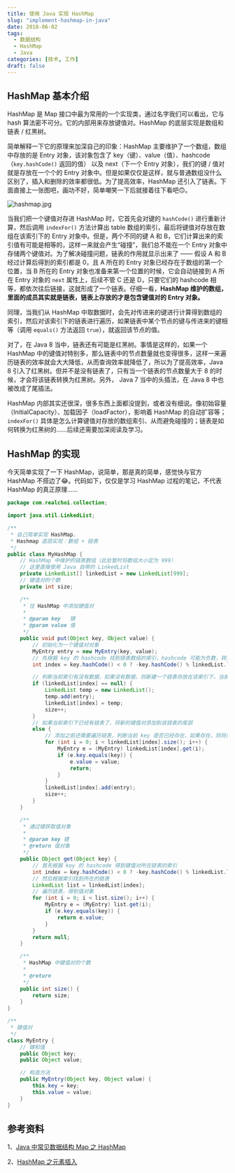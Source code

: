```yaml
---
title: 使用 Java 实现 HashMap
slug: "implement-hashmap-in-java"
date: 2018-06-02
tags: 
  - 数据结构
  - HashMap
  - Java
categories: [技术, 工作]
draft: false
---
```


## HashMap 基本介绍

HashMap 是 Map 接口中最为常用的一个实现类，通过名字我们可以看出，它与 hash 算法密不可分。它的内部用来存放键值对。HashMap 的底层实现是数组和链表 / 红黑树。

简单解释一下它的原理来加深自己的印象：HashMap 主要维护了一个数组，数组中存放的是 Entry 对象，该对象包含了 key（键）、value（值）、hashcode（`key.hashCode()` 返回的值） 以及 next（下一个 Entry 对象），我们的键 / 值对就是存放在一个个的 Entry 对象中。但是如果仅仅是这样，就与普通数组没什么区别了，插入和删除的效率都很低。为了提高效率，HashMap 还引入了链表。下面直接上一张图吧，画功不好，简单嘲笑一下后就接着往下看吧🙃。

![hashmap.jpg](https://i.loli.net/2018/12/09/5c0cf9743157a.jpg)

<!-- more -->

当我们把一个键值对存进 HashMap 时，它首先会对键的 `hashCode()` 进行重新计算，然后调用 `indexFor()` 方法计算出 table 数组的索引，最后将键值对存放在数组在该索引下的 Entry 对象中。但是，两个不同的键 A 和 B，它们计算出来的索引值有可能是相等的，这样一来就会产生“碰撞”，我们总不能在一个 Entry 对象中存储两个键值对。为了解决碰撞问题，链表的作用就显示出来了 —— 假设 A 和 B 经过计算后得到的索引都是 0，且 A 所在的 Entry 对象已经存在于数组的第一个位置，当 B 所在的 Entry 对象也准备来第一个位置的时候，它会自动链接到 A 所在 Entry 对象的 `next` 属性上，后续不管 C 还是 D，只要它们的 hashcode 相等，都依次往后链接，这就形成了一个链表。仔细一看，**HashMap 维护的数组，里面的成员其实就是链表，链表上存放的才是包含键值对的 Entry 对象。**

同理，当我们从 HashMap 中取数据时，会先对传进来的键进行计算得到数组的索引，然后对该索引下的链表进行遍历，如果链表中某个节点的键与传进来的键相等（调用 `equals()` 方法返回 `true`），就返回该节点的值。

对了，在 Java 8 当中，链表还有可能是红黑树。事情是这样的，如果一个 HashMap 中的键值对特别多，那么链表中的节点数量就也变得很多，这样一来遍历链表的效率就会大大降低，从而查询效率就降低了，所以为了提高效率，Java 8 引入了红黑树。但并不是没有链表了，只有当一个链表的节点数量大于 8 的时候，才会将该链表转换为红黑树。另外， Java 7 当中的头插法，在 Java 8 中也被改成了尾插法。

HashMap 内部其实还很深，很多东西上面都没提到，或者没有细说。像初始容量（InitialCapacity）、加载因子（loadFactor），影响着 HashMap 的自动扩容等；`indexFor()` 具体是怎么计算键值对存放的数组索引、从而避免碰撞的；链表是如何转换为红黑树的……后续还需要加深阅读及学习。

## HashMap 的实现

今天简单实现了一下 HashMap，说简单，那是真的简单，感觉快与官方 HashMap 不搭边了😂。代码如下，仅仅是学习 HashMap 过程的笔记，不代表 HashMap 的真正原理……

```java
package com.realchoi.collection;

import java.util.LinkedList;

/**
 * 自己简单实现 HashMap。
 * Hashmap 底层实现：数组 + 链表
 */
public class MyHashMap {
    // HashMap 中维护的链表数组（此处暂时将数组大小定为 999）
    // 这里直接使用 Java 自带的 LinkedList
    private LinkedList[] linkedList = new LinkedList[999];
    // 键值对的个数
    private int size;

    /**
     * 往 HashMap 中添加键值对
     *
     * @param key   键
     * @param value 值
     */
    public void put(Object key, Object value) {
        // 初始化为一个键值对对象
        MyEntry entry = new MyEntry(key, value);
        // 先根据 key 的 hashcode 找到链表数组的索引，hashcode 可能为负数，转为正数
        int index = key.hashCode() < 0 ? -key.hashCode() % linkedList.length : key.hashCode() % linkedList.length;

        // 判断当前索引有没有数据，如果没有数据，则新建一个链表存放在该索引下，当前键值对是当前链表的第一个
        if (linkedList[index] == null) {
            LinkedList temp = new LinkedList();
            temp.add(entry);
            linkedList[index] = temp;
            size++;
        }
        // 如果当前索引下已经有链表了，将新的键值对添加到该链表的尾部
        else {
            // 添加之前还需要遍历链表，判断当前 key 是否已经存在，如果存在，则将原 value 覆盖（因为 HashMap 不允许键重复）
            for (int i = 0; i < linkedList[index].size(); i++) {
                MyEntry e = (MyEntry) linkedList[index].get(i);
                if (e.key.equals(key)) {
                    e.value = value;
                    return;
                }
            }
            linkedList[index].add(entry);
            size++;
        }
    }

    /**
     * 通过键获取值对象
     *
     * @param key 键
     * @return 值对象
     */
    public Object get(Object key) {
        // 首先根据 key 的 hashcode 得到键值对所在链表的索引
        int index = key.hashCode() < 0 ? -key.hashCode() % linkedList.length : key.hashCode() % linkedList.length;
        // 然后根据索引找到所在的链表
        LinkedList list = linkedList[index];
        // 遍历链表，得到值对象
        for (int i = 0; i < list.size(); i++) {
            MyEntry e = (MyEntry) list.get(i);
            if (e.key.equals(key)) {
                return e.value;
            }
        }
        return null;
    }

    /**
     * HashMap 中键值对的个数
     *
     * @return
     */
    public int size() {
        return size;
    }
}

/**
 * 键值对
 */
class MyEntry {
    // 键和值
    public Object key;
    public Object value;

    // 构造方法
    public MyEntry(Object key, Object value) {
        this.key = key;
        this.value = value;
    }
}
```

## 参考资料

1、[Java 中常见数据结构 Map 之 HashMap](https://www.cnblogs.com/wang-meng/p/7545725.html)

2、[HashMap 之元素插入](https://mp.weixin.qq.com/s/10UM-E4MhgEZ0ZEjg2hq0A)